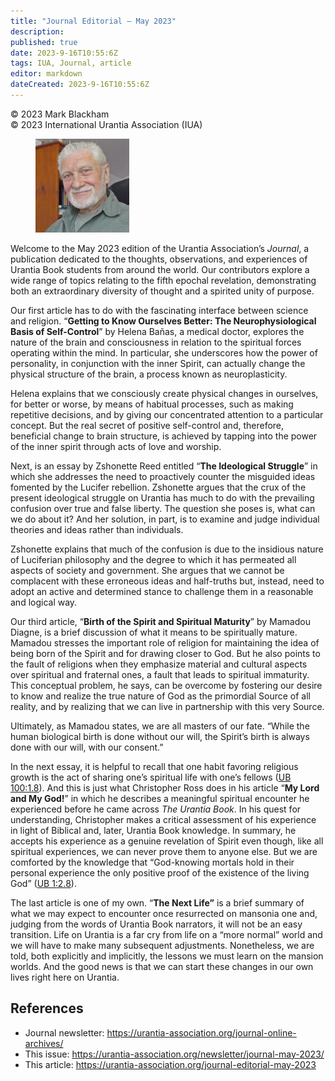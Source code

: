 ```yaml
---
title: "Journal Editorial – May 2023"
description: 
published: true
date: 2023-9-16T10:55:6Z
tags: IUA, Journal, article
editor: markdown
dateCreated: 2023-9-16T10:55:6Z
---
```


<p class="v-card v-sheet theme--light gray lighten-3 px-2">© 2023 Mark Blackham<br>© 2023 International Urantia Association (IUA)</p>

<figure id="Figure_1" class="image urantiapedia image-style-align-left" alt="Mark Blackham">
<img src="../../../image/article/IUA_Journal/Mark-B-2022-1-e1674520636764-150x150.jpg">
</figure>

Welcome to the May 2023 edition of the Urantia Association’s _Journal_, a publication dedicated to the thoughts, observations, and experiences of Urantia Book students from around the world. Our contributors explore a wide range of topics relating to the fifth epochal revelation, demonstrating both an extraordinary diversity of thought and a spirited unity of purpose. 

Our first article has to do with the fascinating interface between science and religion. “**Getting to Know Ourselves Better: The Neurophysiological Basis of Self-Control**” by Helena Bañas, a medical doctor, explores the nature of the brain and consciousness in relation to the spiritual forces operating within the mind. In particular, she underscores how the power of personality, in conjunction with the inner Spirit, can actually change the physical structure of the brain, a process known as neuroplasticity.

Helena explains that we consciously create physical changes in ourselves, for better or worse, by means of habitual processes, such as making repetitive decisions, and by giving our concentrated attention to a particular concept. But the real secret of positive self-control and, therefore, beneficial change to brain structure, is achieved by tapping into the power of the inner spirit through acts of love and worship.

Next, is an essay by Zshonette Reed entitled “**The Ideological Struggle**” in which she addresses the need to proactively counter the misguided ideas fomented by the Lucifer rebellion. Zshonette argues that the crux of the present ideological struggle on Urantia has much to do with the prevailing confusion over true and false liberty. The question she poses is, what can we do about it? And her solution, in part, is to examine and judge individual theories and ideas rather than individuals.

Zshonette explains that much of the confusion is due to the insidious nature of Luciferian philosophy and the degree to which it has permeated all aspects of society and government. She argues that we cannot be complacent with these erroneous ideas and half-truths but, instead, need to adopt an active and determined stance to challenge them in a reasonable and logical way.

Our third article, “**Birth of the Spirit and Spiritual Maturity**” by Mamadou Diagne, is a brief discussion of what it means to be spiritually mature. Mamadou stresses the important role of religion for maintaining the idea of being born of the Spirit and for drawing closer to God. But he also points to the fault of religions when they emphasize material and cultural aspects over spiritual and fraternal ones, a fault that leads to spiritual immaturity. This conceptual problem, he says, can be overcome by fostering our desire to know and realize the true nature of God as the primordial Source of all reality, and by realizing that we can live in partnership with this very Source.

Ultimately, as Mamadou states, we are all masters of our fate. “While the human biological birth is done without our will, the Spirit’s birth is always done with our will, with our consent.”

In the next essay, it is helpful to recall that one habit favoring religious growth is the act of sharing one’s spiritual life with one’s fellows ([UB 100:1.8](/en/The_Urantia_Book/100#p1_8)). And this is just what Christopher Ross does in his article “**My Lord and My God!**” in which he describes a meaningful spiritual encounter he experienced before he came across _The Urantia Book_. In his quest for understanding, Christopher makes a critical assessment of his experience in light of Biblical and, later, Urantia Book knowledge. In summary, he accepts his experience as a genuine revelation of Spirit even though, like all spiritual experiences, we can never prove them to anyone else. But we are comforted by the knowledge that “God-knowing mortals hold in their personal experience the only positive proof of the existence of the living God” ([UB 1:2.8](/en/The_Urantia_Book/1#p2_8)).

The last article is one of my own. “**The Next Life”** is a brief summary of what we may expect to encounter once resurrected on mansonia one and, judging from the words of Urantia Book narrators, it will not be an easy transition. Life on Urantia is a far cry from life on a “more normal” world and we will have to make many subsequent adjustments. Nonetheless, we are told, both explicitly and implicitly, the lessons we must learn on the mansion worlds. And the good news is that we can start these changes in our own lives right here on Urantia.
<br style="clear:both;"/>

## References

- Journal newsletter: https://urantia-association.org/journal-online-archives/
- This issue: https://urantia-association.org/newsletter/journal-may-2023/
- This article: https://urantia-association.org/journal-editorial-may-2023